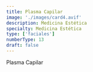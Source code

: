 ```yaml
---
title: Plasma Capilar
image: './images/card4.avif'
description: Medicina Estética
specialty: Medicina Estética
type: ['faciales']
numberType: 13
draft: false
---
```


Plasma Capilar
